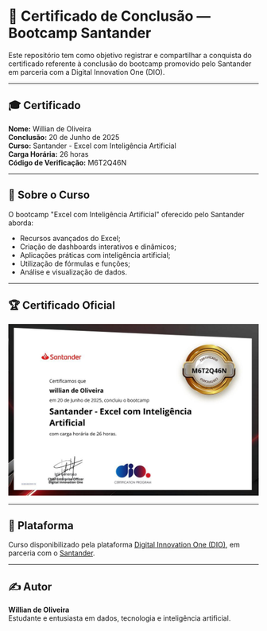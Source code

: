 
# 📜 Certificado de Conclusão — Bootcamp Santander

Este repositório tem como objetivo registrar e compartilhar a conquista do certificado referente à conclusão do bootcamp promovido pelo Santander em parceria com a Digital Innovation One (DIO).

---

## 🎓 Certificado

**Nome:** Willian de Oliveira  
**Conclusão:** 20 de Junho de 2025  
**Curso:** Santander - Excel com Inteligência Artificial  
**Carga Horária:** 26 horas  
**Código de Verificação:** M6T2Q46N

---

## 📘 Sobre o Curso

O bootcamp "Excel com Inteligência Artificial" oferecido pelo Santander aborda:

- Recursos avançados do Excel;
- Criação de dashboards interativos e dinâmicos;
- Aplicações práticas com inteligência artificial;
- Utilização de fórmulas e funções;
- Análise e visualização de dados.

---

## 🏆 Certificado Oficial

![Certificado](certificado.png)

---

## 🔗 Plataforma

Curso disponibilizado pela plataforma [Digital Innovation One (DIO)](https://www.dio.me/), em parceria com o [Santander](https://www.santander.com.br/).

---

## ✍️ Autor

**Willian de Oliveira**  
Estudante e entusiasta em dados, tecnologia e inteligência artificial.
